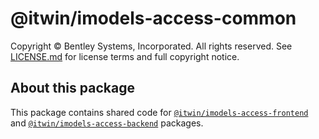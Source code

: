 # @itwin/imodels-access-common

Copyright © Bentley Systems, Incorporated. All rights reserved. See [LICENSE.md](./LICENSE.md) for license terms and full copyright notice.

## About this package

This package contains shared code for [`@itwin/imodels-access-frontend`](../imodels-access-frontend/README.md) and [`@itwin/imodels-access-backend`](../imodels-access-backend/README.md) packages.
